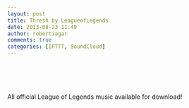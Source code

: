 ```yaml
---
layout: post
title: Thresh by LeagueofLegends
date: 2013-08-23 11:49
author: robertiagar
comments: true
categories: [IFTTT, SoundCloud]
---
```

<div><br /><br /><br /><br />All official League of Legends music available for download!</div>
